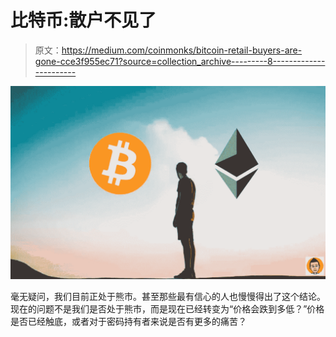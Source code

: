 # 比特币:散户不见了

> 原文：<https://medium.com/coinmonks/bitcoin-retail-buyers-are-gone-cce3f955ec71?source=collection_archive---------8----------------------->

![](img/26ee780ffa16e399ab9f58d1698a0dd3.png)

毫无疑问，我们目前正处于熊市。甚至那些最有信心的人也慢慢得出了这个结论。现在的问题不是我们是否处于熊市，而是现在已经转变为“价格会跌到多低？”价格是否已经触底，或者对于密码持有者来说是否有更多的痛苦？